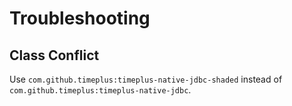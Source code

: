 Troubleshooting
===============

## Class Conflict

Use `com.github.timeplus:timeplus-native-jdbc-shaded` instead of `com.github.timeplus:timeplus-native-jdbc`.